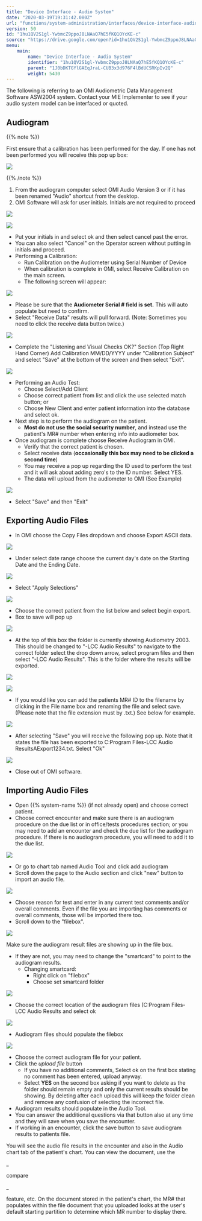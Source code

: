 ```yaml
---
title: "Device Interface - Audio System"
date: "2020-03-19T19:31:42.080Z"
url: "functions/system-administration/interfaces/device-interface-audio-system.html"
version: 50
id: "1hu1QV2S1gl-YwbmcZ9ppoJ8LNAaQ7hE5fKQ1OYcKE-c"
source: "https://drive.google.com/open?id=1hu1QV2S1gl-YwbmcZ9ppoJ8LNAaQ7hE5fKQ1OYcKE-c"
menu:
    main:
        name: "Device Interface - Audio System"
        identifier: "1hu1QV2S1gl-YwbmcZ9ppoJ8LNAaQ7hE5fKQ1OYcKE-c"
        parent: "1J0bDKTGYlGAEqJraL-CUB3x3d976F4lBdUCSRKpIv2Q"
        weight: 5430
---
```

The following is referring to an OMI Audiometric Data Management Software ASW2004 system. Contact your MIE Implementer to see if your audio system model can be interfaced or quoted.

## Audiogram

{{% note %}}

First ensure that a calibration has been performed for the day. If one has not been performed you will receive this pop up box:

![](device-interface-audio-system.images/image1.png)

{{% /note %}}


1. From the audiogram computer select OMI Audio Version 3 or if it has been renamed "Audio" shortcut from the desktop.
2. OMI Software will ask for user initials. Initials are not required to proceed

![](device-interface-audio-system.images/image2.png)

![](device-interface-audio-system.images/image3.png)

* Put your initials in and select ok and then select cancel past the error.
* You can also select "Cancel" on the Operator screen without putting in initials and proceed.
* Performing a Calibration:
    * Run Calibration on the Audiometer using Serial Number of Device
    * When calibration is complete in OMI, select Receive Calibration on the main screen.
    * The following screen will appear:

![](device-interface-audio-system.images/image4.png)

* Please be sure that the <strong>Audiometer Serial # field is set.</strong> This will auto populate but need to confirm.
* Select "Receive Data" results will pull forward. (Note: Sometimes you need to click the receive data button twice.)

![](device-interface-audio-system.images/image5.png)

* Complete the "Listening and Visual Checks OK?" Section (Top Right Hand Corner) Add Calibration MM/DD/YYYY under "Calibration Subject" and select "Save" at the bottom of the screen and then select "Exit".

![](device-interface-audio-system.images/image6.png)

* Performing an Audio Test:
    * Choose Select/Add Client
    * Choose correct patient from list and click the use selected match button; or
    * Choose New Client and enter patient information into the database and select ok.
* Next step is to perform the audiogram on the patient.
    * <strong>Most do not use the social security number</strong>, and instead use the patient's MR# number when entering info into audiometer box.
* Once audiogram is complete choose Receive Audiogram in OMI.
    * Verify that the correct patient is chosen.
    * Select receive data (<strong>occasionally this box may need to be clicked a second time</strong>)
    * You may receive a pop up regarding the ID used to perform the test and it will ask about adding zero's to the ID number. Select YES.
    * The data will upload from the audiometer to OMI (See Example)

![](device-interface-audio-system.images/image7.png)

* Select "Save" and then "Exit"

## Exporting Audio Files

* In OMI choose the Copy Files dropdown and choose Export ASCII data.

![](device-interface-audio-system.images/image8.png)

* Under select date range choose the current day's date on the Starting Date and the Ending Date.

![](device-interface-audio-system.images/image9.png)

* Select "Apply Selections"

![](device-interface-audio-system.images/image10.png)

* Choose the correct patient from the list below and select begin export.
* Box to save will pop up

![](device-interface-audio-system.images/image11.png)

* At the top of this box the folder is currently showing Audiometry 2003. This should be changed to "-LCC Audio Results" to navigate to the correct folder select the drop down arrow, select program files and then select "-LCC Audio Results". This is the folder where the results will be exported.

![](device-interface-audio-system.images/image12.png)

![](device-interface-audio-system.images/image13.png)

* If you would like you can add the patients MR# ID to the filename by clicking in the File name box and renaming the file and select save. (Please note that the file extension must by .txt.) See below for example.

![](device-interface-audio-system.images/image14.png)

* After selecting "Save" you will receive the following pop up. Note that it states the file has been exported to C:Program Files-LCC Audio ResultsAExport1234.txt. Select "Ok"

![](device-interface-audio-system.images/image15.png)

* Close out of OMI software.

## Importing Audio Files

* Open {{% system-name %}} (if not already open) and choose correct patient.
* Choose correct encounter and make sure there is an audiogram procedure on the due list or in office/tests procedures section; or you may need to add an encounter and check the due list for the audiogram procedure. If there is no audiogram procedure, you will need to add it to the due list.

![](device-interface-audio-system.images/image16.png)

* Or go to chart tab named Audio Tool and click add audiogram
* Scroll down the page to the Audio section and click "new" button to import an audio file.

![](device-interface-audio-system.images/image17.png)

* Choose reason for test and enter in any current test comments and/or overall comments. Even if the file you are importing has comments or overall comments, those will be imported there too.
* Scroll down to the "filebox".

![](device-interface-audio-system.images/image18.png)

Make sure the audiogram result files are showing up in the file box.

* If they are not, you may need to change the "smartcard" to point to the audiogram results.
    * Changing smartcard:
        * Right click on "filebox"
        * Choose set smartcard folder

![](device-interface-audio-system.images/image19.png)

* Choose the correct location of the audiogram files (C:Program Files-LCC Audio Results and select ok

![](device-interface-audio-system.images/image20.png)

* Audiogram files should populate the filebox

![](device-interface-audio-system.images/image21.png)

* Choose the correct audiogram file for your patient.
* Click the <em>upload file</em> button
    * If you have no additional comments, Select ok on the first box stating no comment has been entered, upload anyway.
    * Select <strong>YES</strong> on the second box asking if you want to delete as the folder should remain empty and only the current results should be showing. By deleting after each upload this will keep the folder clean and remove any confusion of selecting the incorrect file.
* Audiogram results should populate in the Audio Tool.
* You can answer the additional questions via that button also at any time and they will save when you save the encounter.
* If working in an encounter, click the save button to save audiogram results to patients file.



You will see the audio file results in the encounter and also in the Audio chart tab of the patient's chart. You can view the document, use the

_

compare

_

feature, etc. On the document stored in the patient's chart, the MR# that populates within the file document that you uploaded looks at the user's default starting partition to determine which MR number to display there.



